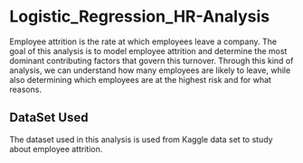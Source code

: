 # Logistic_Regression_HR-Analysis

Employee attrition is the rate at which employees leave a company. The goal of this analysis is to model employee attrition and determine the most dominant contributing factors that govern this turnover. Through this kind of analysis, we can understand how many employees are likely to leave, while also determining which employees are at the highest risk and for what reasons.

## DataSet Used

The dataset used in this analysis is used from Kaggle data set to study about employee attrition.
